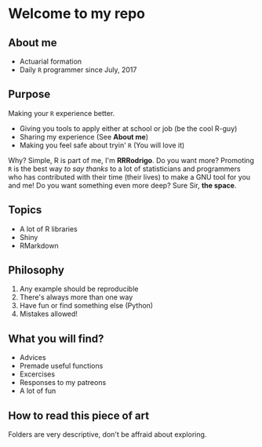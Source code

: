 # Welcome to my repo

## About me

* Actuarial formation
* Daily `R` programmer since July, 2017

## Purpose

Making your `R` experience better.

* Giving you tools to apply either at school or job (be the cool R-guy)
* Sharing my experience (See **About me**)
* Making you feel safe about tryin' `R` (You will love it)

Why? Simple, R is part of me, I'm **RRRodrigo**. Do you want more? Promoting `R` is the best way *to say thanks*  to a lot of statisticians and programmers who has contributed with their time (their lives) to make a GNU tool for you and me! Do you want something even more deep? Sure Sir, **the space**.

## Topics

* A lot of R libraries
* Shiny
* RMarkdown

## Philosophy

1) Any example should be reproducible
2) There's always more than one way
3) Have fun or find something else (Python)
4) Mistakes allowed!

## What you will find?

* Advices
* Premade useful functions
* Excercises
* Responses to my patreons
* A lot of fun

## How to read this piece of art

Folders are very descriptive, don't be affraid about exploring.
